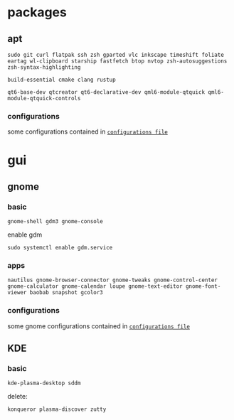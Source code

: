 # packages

## apt
```
sudo git curl flatpak ssh zsh gparted vlc inkscape timeshift foliate eartag wl-clipboard starship fastfetch btop nvtop zsh-autosuggestions zsh-syntax-highlighting

build-essential cmake clang rustup

qt6-base-dev qtcreator qt6-declarative-dev qml6-module-qtquick qml6-module-qtquick-controls
```

### configurations

some configurations contained in [`configurations file`](configurations.md)

# gui

## gnome

### basic

```
gnome-shell gdm3 gnome-console
```

enable gdm

```
sudo systemctl enable gdm.service
```

### apps
```
nautilus gnome-browser-connector gnome-tweaks gnome-control-center gnome-calculator gnome-calendar loupe gnome-text-editor gnome-font-viewer baobab snapshot gcolor3
```

### configurations

some gnome configurations contained in [`configurations file`](configurations.md)

## KDE

### basic
```
kde-plasma-desktop sddm
```

delete:
```
konqueror plasma-discover zutty
```
